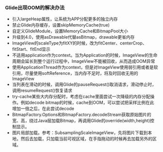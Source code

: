 ### Glide出现OOM的解决办法

- 引入largeHeap属性，让系统为APP分配更多的独立内存
- 禁止Glide内存缓存，设置skipMemoryCache(true)
- 自定义GlideModule，设置MemoryCache和BitmapPool大小
- 升级到4.0，使用asDrawable代替asBitmap，drawable更省内存
- ImageView的scaleType为fitXY的时候，改为fitCenter、centerCrop、fitStart、fitEnd显示
- 不适用application作为context。当为Application的时候，ImageView的生命周期会延长到整个运行过程中，ImageView不能被回收，从而造成OOM异常
- 使用ApplicationThread作为context，但是对ImageView使用弱引用或者是软引用，尽量使用softReference，当内存不足时，将及时回收无用的ImageView
- 当列表在滑动的时候，调用Glide的pauseRequest()取消请求，滑动停止时，调用resumeRequest()恢复请求
- try-cache某些大内存分配时，考虑在cache里面尝试一次降级的内存分配操作。例如decode bitmap的时候，cache到OOM，可以尝试把采样比例在此增加一倍之后，在此尝试decode
- BitmapFactory.Options和BitmapFactory.decodeStream获取原始图片的宽、高，绕过Java层加载Bitmap，再调用Glide的override(width,height)控制显示。
- 图片局部加载。参考：SubsamplingScaleImageView，先将图片下载到本地，然后去加载，只加载当前可视区域，在手指拖动的时候再去加载另外的区域。